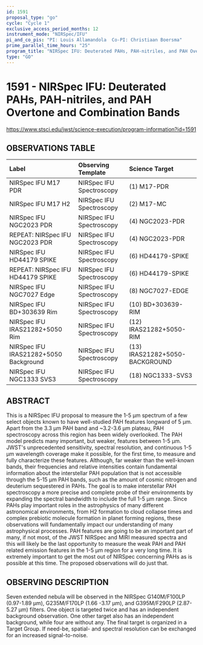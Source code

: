 ```yaml
---
id: 1591
proposal_type: "go"
cycle: "Cycle 1"
exclusive_access_period_months: 12
instrument_mode: "NIRSpec/IFU"
pi_and_co_pis: "PI: Louis Allamandola  Co-PI: Christiaan Boersma"
prime_parallel_time_hours: "25"
program_title: "NIRSpec IFU: Deuterated PAHs, PAH-nitriles, and PAH Overtone and Combination Bands"
type: "GO"
---
```

# 1591 - NIRSpec IFU: Deuterated PAHs, PAH-nitriles, and PAH Overtone and Combination Bands
https://www.stsci.edu/jwst/science-execution/program-information?id=1591
## OBSERVATIONS TABLE
| Label                                   | Observing Template          | Science Target                  |
| :-------------------------------------- | :-------------------------- | :------------------------------ |
| NIRSpec IFU M17 PDR                     | NIRSpec IFU Spectroscopy    | (1) M17-PDR                     |
| NIRSpec IFU M17 H2                      | NIRSpec IFU Spectroscopy    | (2) M17-MC                      |
| NIRSpec IFU NGC2023 PDR                 | NIRSpec IFU Spectroscopy    | (4) NGC2023-PDR                 |
| REPEAT: NIRSpec IFU NGC2023 PDR         | NIRSpec IFU Spectroscopy    | (4) NGC2023-PDR                 |
| NIRSpec IFU HD44179 SPIKE               | NIRSpec IFU Spectroscopy    | (6) HD44179-SPIKE               |
| REPEAT: NIRSpec IFU HD44179 SPIKE       | NIRSpec IFU Spectroscopy    | (6) HD44179-SPIKE               |
| NIRSpec IFU NGC7027 Edge                | NIRSpec IFU Spectroscopy    | (8) NGC7027-EDGE                |
| NIRSpec IFU BD+303639 Rim               | NIRSpec IFU Spectroscopy    | (10) BD+303639-RIM              |
| NIRSpec IFU IRAS21282+5050 Rim          | NIRSpec IFU Spectroscopy    | (12) IRAS21282+5050-RIM         |
| NIRSpec IFU IRAS21282+5050 Background   | NIRSpec IFU Spectroscopy    | (13) IRAS21282+5050-BACKGROUND  |
| NIRSpec IFU NGC1333 SVS3                | NIRSpec IFU Spectroscopy    | (18) NGC1333-SVS3               |

## ABSTRACT

This is a NIRSpec IFU proposal to measure the 1-5 µm spectrum of a few select objects known to have well-studied PAH features longward of 5 µm. Apart from the 3.3 µm PAH band and ~3.2-3.6 µm plateau, PAH spectroscopy across this region has been widely overlooked. The PAH model predicts many important, but weaker, features between 1-5 µm. JWST's unprecedented sensitivity, spectral resolution, and continuous 1-5 μm wavelength coverage make it possible, for the first time, to measure and fully characterize these features. Although, far weaker than the well-known bands, their frequencies and relative intensities contain fundamental information about the interstellar PAH population that is not accessible through the 5-15 µm PAH bands, such as the amount of cosmic nitrogen and deuterium sequestered in PAHs. The goal is to make interstellar PAH spectroscopy a more precise and complete probe of their environments by expanding the spectral bandwidth to include the full 1-5 µm range. Since PAHs play important roles in the astrophysics of many different astronomical environments, from H2 formation to cloud collapse times and complex prebiotic molecule formation in planet forming regions, these observations will fundamentally impact our understanding of many astrophysical processes. PAH features are going to be an important part of many, if not most, of the JWST NIRSpec and MIRI measured spectra and this will likely be the last opportunity to measure the weak PAH and PAH related emission features in the 1-5 µm region for a very long time. It is extremely important to get the most out of NIRSpec concerning PAHs as is possible at this time. The proposed observations will do just that.

## OBSERVING DESCRIPTION

Seven extended nebula will be observed in the NIRSpec G140M/F100LP (0.97-1.89 µm), G235M/F170LP (1.66 -3.17 µm), and G395M/F290LP (2.87-5.27 μm) filters. One object is targeted twice and has an independent background observation. One other target also has an independent background, while four are without any. The final target is organized in a Target Group. If need-be, spatial- and spectral resolution can be exchanged for an increased signal-to-noise.